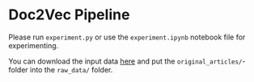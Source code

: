 # Doc2Vec Pipeline

Please run ```experiment.py``` or use the ```experiment.ipynb``` notebook file for experimenting.

You can download the input data [here](https://drive.google.com/file/d/0B0paYLzFuskZU0pMX2xBTUNUUTg/view) and put the
```original_articles/```-folder into the ```raw_data/``` folder.